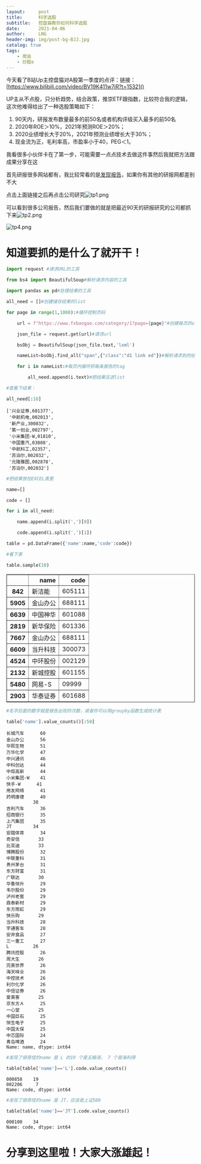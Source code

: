 ```yaml
---
layout:     post
title:      科学选股
subtitle:   控盘猫教你如何科学选股
date:       2021-04-06
author:     LNG
header-img: img/post-bg-BJJ.jpg
catalog: true
tags:
    - 爬虫
    - 炒股e
---
```


今天看了B站Up主控盘猫对A股第一季度的点评：链接：[https://www.bilibili.com/video/BV19K411w7iR?t=1532]()

UP主从不点股，只分析趋势，结合政策，推崇ETF跟指数，比较符合我的逻辑，
这次他难得给出了一种选股策略如下：
1. 90天内，研报发布数量最多的前50名或者机构评级买入最多的前50名
2. 2020年ROE＞10%，2021年预测ROE＞20%；
3. 2020业绩增长大于20%，2021年预测业绩增长大于30%；
4. 现金流为正，毛利率高，市盈率小于40，PEG＜1。

我看很多小伙伴卡在了第一步，可能需要一点点技术去做这件事然后我就把方法跟成果分享在这

首先研报很多网站都有，我比较常看的是[发现报告](https://www.fxbaogao.com)，如果你有其他的研报网都差别不大

点击上面链接之后再点击公司研究![tp1.png](https://i.loli.net/2021/04/06/uSOWqytT6pAi4Rv.png)

可以看到很多公司报告，然后我们要做的就是把最近90天的研报研究的公司都抓下来![tp2.png](https://i.loli.net/2021/04/06/NSMXJqe27yfuDYI.png)

![tp4.png](https://i.loli.net/2021/04/06/V3iKyLpQOb2hu1m.png)

# 知道要抓的是什么了就开干！


```python
import request #请求URL的工具  

from bs4 import BeautifulSoup#解析请求内容的工具  

import pandas as pd#处理结果的工具
```


```python
all_need = []#创建储存结果的list  

for page in range(1,1000):#循环控制页码  

    url = f"https://www.fxbaogao.com/category/1?page={page}"#创建每页的url  

    json_file = request.get(url)#请求url  

    bsObj = BeautifulSoup(json_file.text,'lxml')  

    nameList=bsObj.find_all("span",{"class":"d1 link ed"})#解析请求到的结果  

    for i in nameList:#每页内循环抓每条报告的tag  

        all_need.append(i.text)#把结果压进list  
```


```python
#查看下结果：  

all_need[:10]
```




    ['兴业证券,601377',
     '中航机电,002013',
     '新产业,300832',
     '第一创业,002797',
     '小米集团-W,01810',
     '中国重汽,03808',
     '中航科工,02357',
     '苏泊尔,002032',
     '元隆雅图,002878',
     '苏泊尔,002032']




```python
#把结果放在EXCEL表里  

name=[]  

code = []  

for i in all_need:  

    name.append(i.split(',')[0])  

    code.append(i.split(',')[1])  

table = pd.DataFrame({'name':name,'code':code})  
```


```python
#看下表  

table.sample(10)  
```




<div>
<style scoped>
    .dataframe tbody tr th:only-of-type {
        vertical-align: middle;
    }

    .dataframe tbody tr th {
        vertical-align: top;
    }

    .dataframe thead th {
        text-align: right;
    }
</style>
<table border="1" class="dataframe">
  <thead>
    <tr style="text-align: right;">
      <th></th>
      <th>name</th>
      <th>code</th>
    </tr>
  </thead>
  <tbody>
    <tr>
      <th>842</th>
      <td>新洁能</td>
      <td>605111</td>
    </tr>
    <tr>
      <th>5905</th>
      <td>金山办公</td>
      <td>688111</td>
    </tr>
    <tr>
      <th>6639</th>
      <td>中国神华</td>
      <td>601088</td>
    </tr>
    <tr>
      <th>2819</th>
      <td>新华保险</td>
      <td>601336</td>
    </tr>
    <tr>
      <th>7667</th>
      <td>金山办公</td>
      <td>688111</td>
    </tr>
    <tr>
      <th>6609</th>
      <td>当升科技</td>
      <td>300073</td>
    </tr>
    <tr>
      <th>4524</th>
      <td>中环股份</td>
      <td>002129</td>
    </tr>
    <tr>
      <th>2132</th>
      <td>新城控股</td>
      <td>601155</td>
    </tr>
    <tr>
      <th>5480</th>
      <td>网易-S</td>
      <td>09999</td>
    </tr>
    <tr>
      <th>2903</th>
      <td>华泰证券</td>
      <td>601688</td>
    </tr>
  </tbody>
</table>
</div>




```python
#名字后面的数字就是报告出现的次数，或者你可以用groupby函数生成统计表  

table['name'].value_counts()[:50]  
```




    长城汽车      60
    金山办公      56
    华熙生物      51
    万华化学      47
    中兴通讯      46
    中科创达      44
    中炬高新      44
    小米集团-W    41
    快手-W      41
    用友网络      41
    药明康德      40
              38
    吉利汽车      36
    招商银行      35
    上汽集团      35
    JT        34
    安踏体育      34
    奇安信       33
    比亚迪       33
    博腾股份      32
    中联重科      31
    贵州茅台      31
    东方财富      31
    广联达       30
    华鲁恒升      29
    韦尔股份      29
    泸州老窖      29
    鼎泰新材      29
    东方雨虹      29
    快乐购       29
    当升科技      28
    宇通客车      28
    安井食品      27
    三一重工      27
    L         26
    腾讯控股      26
    周大生       26
    完美世界      26
    海天味业      26
    中控技术      26
    利尔化学      26
    中信证券      26
    爱美客       25
    京东方Ａ      25
    一心堂       25
    中国巨石      25
    恒生电子      25
    中国太保      25
    中芯国际      24
    青岛啤酒      24
    Name: name, dtype: int64




```python
#发现了很奇怪的name 是 L 的19 个是五粮液， 7 个是海利得  

table[table['name']=='L'].code.value_counts()  
```




    000858    19
    002206     7
    Name: code, dtype: int64




```python
#发现了很奇怪的name 是 JT，应该是上证500  

table[table['name']=='JT'].code.value_counts()  
```




    000100    34
    Name: code, dtype: int64



# 分享到这里啦！大家大涨雄起！

